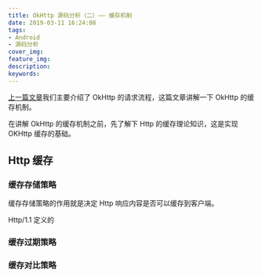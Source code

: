 ```yaml
---
title: OkHttp 源码分析（二）—— 缓存机制
date: 2019-03-11 16:24:08
tags:
- Android
- 源码分析
cover_img:
feature_img:
description:
keywords:
---
```


[上一篇文章](http://wuzhangyang.com/2019/03/11/okhttp-source-code-analysis-1/)我们主要介绍了 OkHttp 的请求流程，这篇文章讲解一下 OkHttp 的缓存机制。

在讲解 OkHttp 的缓存机制之前，先了解下 Http  的缓存理论知识，这是实现 OKHttp 缓存的基础。

## Http 缓存

### 缓存存储策略

缓存存储策略的作用就是决定 Http 响应内容是否可以缓存到客户端。

Http/1.1 定义的

### 缓存过期策略

### 缓存对比策略

